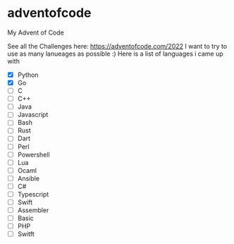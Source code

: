 # adventofcode
My Advent of Code

See all the Challenges here: https://adventofcode.com/2022
I want to try to use as many lanueages as possible :) Here is a list of languages i came up with

- [x] Python
- [x] Go
- [ ] C
- [ ] C++
- [ ] Java
- [ ] Javascript
- [ ] Bash
- [ ] Rust
- [ ] Dart
- [ ] Perl
- [ ] Powershell
- [ ] Lua
- [ ] Ocaml
- [ ] Ansible
- [ ] C#
- [ ] Typescript
- [ ] Swift
- [ ] Assembler
- [ ] Basic
- [ ] PHP
- [ ] Switft
